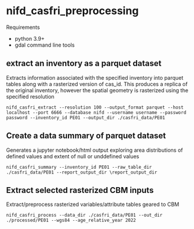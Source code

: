 # nifd_casfri_preprocessing

Requirements
* python 3.9+
* gdal command line tools

## extract an inventory as a parquet dataset

Extracts information associated with the specified inventory into parquet tables along with a rasterized version of cas_id.  This produces a replica of the original inventory, however the spatial geometry is rasterized using the specified resolution

```
nifd_casfri_extract --resolution 100 --output_format parquet --host localhost --port 6666 --database nifd --username username --password password --inventory_id PE01 --output_dir ./casfri_data/PE01
```

## Create a data summary of parquet dataset

Generates a jupyter notebook/html output exploring area distributions of defined values and extent of null or unddefined values

```
nifd_casfri_summary --inventory_id PE01 --raw_table_dir ./casfri_data/PE01 --report_output_dir \report_output_dir
```

## Extract selected rasterized CBM inputs

Extract/preprocess rasterized variables/attribute tables geared to CBM

```
nifd_casfri_process --data_dir ./casfri_data/PE01 --out_dir ./processed/PE01 --wgs84 --age_relative_year 2022
```
